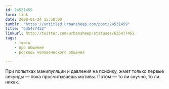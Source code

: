 ```yaml
---
id: 24531459
form: link
date: 2008-01-24 15:50:00
tumblr: "https://untitled.urbansheep.com/post/24531459"
title: "635477452"
linkurl: http://twitter.com/urbansheep/statuses/635477452
tags:
    - твиты
    - про общение
    - роскошь человеческого общения

---
```

<p>При попытках манипуляции и давления на психику, жмет только первые секунды — пока просчитываешь мотивы. Потом — то ли скучно, то ли никак.</p>
